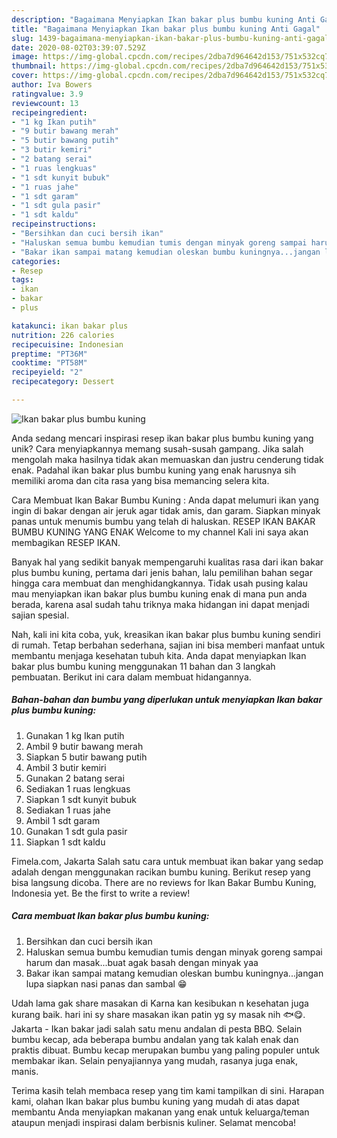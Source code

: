 ```yaml
---
description: "Bagaimana Menyiapkan Ikan bakar plus bumbu kuning Anti Gagal"
title: "Bagaimana Menyiapkan Ikan bakar plus bumbu kuning Anti Gagal"
slug: 1439-bagaimana-menyiapkan-ikan-bakar-plus-bumbu-kuning-anti-gagal
date: 2020-08-02T03:39:07.529Z
image: https://img-global.cpcdn.com/recipes/2dba7d964642d153/751x532cq70/ikan-bakar-plus-bumbu-kuning-foto-resep-utama.jpg
thumbnail: https://img-global.cpcdn.com/recipes/2dba7d964642d153/751x532cq70/ikan-bakar-plus-bumbu-kuning-foto-resep-utama.jpg
cover: https://img-global.cpcdn.com/recipes/2dba7d964642d153/751x532cq70/ikan-bakar-plus-bumbu-kuning-foto-resep-utama.jpg
author: Iva Bowers
ratingvalue: 3.9
reviewcount: 13
recipeingredient:
- "1 kg Ikan putih"
- "9 butir bawang merah"
- "5 butir bawang putih"
- "3 butir kemiri"
- "2 batang serai"
- "1 ruas lengkuas"
- "1 sdt kunyit bubuk"
- "1 ruas jahe"
- "1 sdt garam"
- "1 sdt gula pasir"
- "1 sdt kaldu"
recipeinstructions:
- "Bersihkan dan cuci bersih ikan"
- "Haluskan semua bumbu kemudian tumis dengan minyak goreng sampai harum dan masak...buat agak basah dengan minyak yaa"
- "Bakar ikan sampai matang kemudian oleskan bumbu kuningnya...jangan lupa siapkan nasi panas dan sambal 😁"
categories:
- Resep
tags:
- ikan
- bakar
- plus

katakunci: ikan bakar plus 
nutrition: 226 calories
recipecuisine: Indonesian
preptime: "PT36M"
cooktime: "PT58M"
recipeyield: "2"
recipecategory: Dessert

---
```



![Ikan bakar plus bumbu kuning](https://img-global.cpcdn.com/recipes/2dba7d964642d153/751x532cq70/ikan-bakar-plus-bumbu-kuning-foto-resep-utama.jpg)

Anda sedang mencari inspirasi resep ikan bakar plus bumbu kuning yang unik? Cara menyiapkannya memang susah-susah gampang. Jika salah mengolah maka hasilnya tidak akan memuaskan dan justru cenderung tidak enak. Padahal ikan bakar plus bumbu kuning yang enak harusnya sih memiliki aroma dan cita rasa yang bisa memancing selera kita.

Cara Membuat Ikan Bakar Bumbu Kuning : Anda dapat melumuri ikan yang ingin di bakar dengan air jeruk agar tidak amis, dan garam. Siapkan minyak panas untuk menumis bumbu yang telah di haluskan. RESEP IKAN BAKAR BUMBU KUNING YANG ENAK Welcome to my channel Kali ini saya akan membagikan RESEP IKAN.

Banyak hal yang sedikit banyak mempengaruhi kualitas rasa dari ikan bakar plus bumbu kuning, pertama dari jenis bahan, lalu pemilihan bahan segar hingga cara membuat dan menghidangkannya. Tidak usah pusing kalau mau menyiapkan ikan bakar plus bumbu kuning enak di mana pun anda berada, karena asal sudah tahu triknya maka hidangan ini dapat menjadi sajian spesial.


Nah, kali ini kita coba, yuk, kreasikan ikan bakar plus bumbu kuning sendiri di rumah. Tetap berbahan sederhana, sajian ini bisa memberi manfaat untuk membantu menjaga kesehatan tubuh kita. Anda dapat menyiapkan Ikan bakar plus bumbu kuning menggunakan 11 bahan dan 3 langkah pembuatan. Berikut ini cara dalam membuat hidangannya.

<!--inarticleads1-->

##### Bahan-bahan dan bumbu yang diperlukan untuk menyiapkan Ikan bakar plus bumbu kuning:

1. Gunakan 1 kg Ikan putih
1. Ambil 9 butir bawang merah
1. Siapkan 5 butir bawang putih
1. Ambil 3 butir kemiri
1. Gunakan 2 batang serai
1. Sediakan 1 ruas lengkuas
1. Siapkan 1 sdt kunyit bubuk
1. Sediakan 1 ruas jahe
1. Ambil 1 sdt garam
1. Gunakan 1 sdt gula pasir
1. Siapkan 1 sdt kaldu


Fimela.com, Jakarta Salah satu cara untuk membuat ikan bakar yang sedap adalah dengan menggunakan racikan bumbu kuning. Berikut resep yang bisa langsung dicoba. There are no reviews for Ikan Bakar Bumbu Kuning, Indonesia yet. Be the first to write a review! 

<!--inarticleads2-->

##### Cara membuat Ikan bakar plus bumbu kuning:

1. Bersihkan dan cuci bersih ikan
1. Haluskan semua bumbu kemudian tumis dengan minyak goreng sampai harum dan masak...buat agak basah dengan minyak yaa
1. Bakar ikan sampai matang kemudian oleskan bumbu kuningnya...jangan lupa siapkan nasi panas dan sambal 😁


Udah lama gak share masakan di Karna kan kesibukan n kesehatan juga kurang baik. hari ini sy share masakan ikan patin yg sy masak nih 🐟😋. Jakarta - Ikan bakar jadi salah satu menu andalan di pesta BBQ. Selain bumbu kecap, ada beberapa bumbu andalan yang tak kalah enak dan praktis dibuat. Bumbu kecap merupakan bumbu yang paling populer untuk membakar ikan. Selain penyajiannya yang mudah, rasanya juga enak, manis. 

Terima kasih telah membaca resep yang tim kami tampilkan di sini. Harapan kami, olahan Ikan bakar plus bumbu kuning yang mudah di atas dapat membantu Anda menyiapkan makanan yang enak untuk keluarga/teman ataupun menjadi inspirasi dalam berbisnis kuliner. Selamat mencoba!
